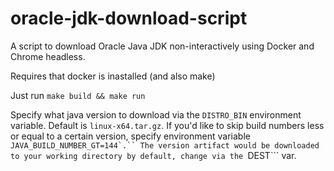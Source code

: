 # oracle-jdk-download-script

A script to download Oracle Java JDK non-interactively using Docker and Chrome headless. 

Requires that docker is inastalled (and also make)

Just run ```make build && make run```

Specify what java version to download via the ```DISTRO_BIN``` environment variable. Default is ```linux-x64.tar.gz```. If you'd like to skip build numbers less or equal to a certain version,  specify environment variable ```JAVA_BUILD_NUMBER_GT=144`.`` The version artifact would be downloaded to your working directory by default, change via the ```DEST``` var.
